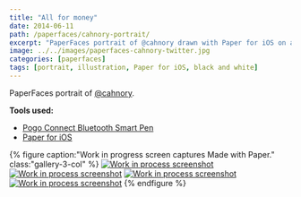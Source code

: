 ```yaml
---
title: "All for money"
date: 2014-06-11
path: /paperfaces/cahnory-portrait/
excerpt: "PaperFaces portrait of @cahnory drawn with Paper for iOS on an iPad."
image: ../../images/paperfaces-cahnory-twitter.jpg
categories: [paperfaces]
tags: [portrait, illustration, Paper for iOS, black and white]
---
```


PaperFaces portrait of [@cahnory](https://twitter.com/cahnory).

**Tools used:**

- [Pogo Connect Bluetooth Smart Pen](https://www.amazon.com/gp/product/B009K448L4/ref=as_li_ss_tl?ie=UTF8&camp=1789&creative=390957&creativeASIN=B009K448L4&linkCode=as2&tag=mademist-20)
- [Paper for iOS](https://paper.bywetransfer.com/)

{% figure caption:"Work in progress screen captures Made with Paper." class:"gallery-3-col" %}
[![Work in process screenshot](../../images/paperfaces-cahnory-process-1-600.jpg)](../../images/paperfaces-cahnory-process-1-lg.jpg) [![Work in process screenshot](../../images/paperfaces-cahnory-process-2-600.jpg)](../../images/paperfaces-cahnory-process-2-lg.jpg) [![Work in process screenshot](../../images/paperfaces-cahnory-process-3-600.jpg)](../../images/paperfaces-cahnory-process-3-lg.jpg) [![Work in process screenshot](../../images/paperfaces-cahnory-process-4-600.jpg)](../../images/paperfaces-cahnory-process-4-lg.jpg)
{% endfigure %}
